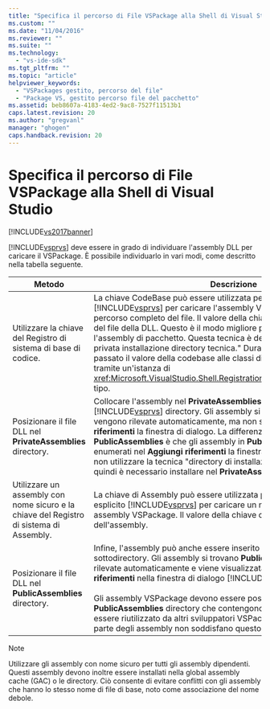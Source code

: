 ```yaml
---
title: "Specifica il percorso di File VSPackage alla Shell di Visual Studio | Microsoft Docs"
ms.custom: ""
ms.date: "11/04/2016"
ms.reviewer: ""
ms.suite: ""
ms.technology: 
  - "vs-ide-sdk"
ms.tgt_pltfrm: ""
ms.topic: "article"
helpviewer_keywords: 
  - "VSPackages gestito, percorso del file"
  - "Package VS, gestito percorso file del pacchetto"
ms.assetid: beb8607a-4183-4ed2-9ac8-7527f11513b1
caps.latest.revision: 20
ms.author: "gregvanl"
manager: "ghogen"
caps.handback.revision: 20
---
```

# Specifica il percorso di File VSPackage alla Shell di Visual Studio
[!INCLUDE[vs2017banner](../../code-quality/includes/vs2017banner.md)]

[!INCLUDE[vsprvs](../../code-quality/includes/vsprvs_md.md)] deve essere in grado di individuare l'assembly DLL per caricare il VSPackage. È possibile individuarlo in vari modi, come descritto nella tabella seguente.  
  
|Metodo|Descrizione|  
|------------|-----------------|  
|Utilizzare la chiave del Registro di sistema di base di codice.|La chiave CodeBase può essere utilizzata per indirizzare [!INCLUDE[vsprvs](../../code-quality/includes/vsprvs_md.md)] per caricare l'assembly VSPackage da qualsiasi percorso completo del file. Il valore della chiave deve essere il percorso del file della DLL. Questo è il modo migliore per [!INCLUDE[vsprvs](../../code-quality/includes/vsprvs_md.md)] Carica l'assembly di pacchetto. Questa tecnica è detta anche "CodeBase e privata installazione directory tecnica." Durante la registrazione viene passato il valore della codebase alle classi di attributo di registrazione tramite un'istanza di <xref:Microsoft.VisualStudio.Shell.RegistrationAttribute.RegistrationContext> tipo.|  
|Posizionare il file DLL nel **PrivateAssemblies** directory.|Collocare l'assembly nel **PrivateAssemblies** sottodirectory di [!INCLUDE[vsprvs](../../code-quality/includes/vsprvs_md.md)] directory. Gli assembly si trovano **PrivateAssemblies** vengono rilevate automaticamente, ma non sono visibili nel **Aggiungi riferimenti** la finestra di dialogo. La differenza tra **PrivateAssemblies** e **PublicAssemblies** è che gli assembly in **PublicAssemblies** vengono enumerati nel **Aggiungi riferimenti** la finestra di dialogo. Se si sceglie di non utilizzare la tecnica "directory di installazione CodeBase e privata", quindi è necessario installare nel **PrivateAssemblies** directory.|  
|Utilizzare un assembly con nome sicuro e la chiave del Registro di sistema di Assembly.|La chiave di Assembly può essere utilizzata per indirizzare in modo esplicito [!INCLUDE[vsprvs](../../code-quality/includes/vsprvs_md.md)] per caricare un nome sicuro denominato assembly VSPackage. Il valore della chiave deve essere il nome sicuro dell'assembly.|  
|Posizionare il file DLL nel **PublicAssemblies** directory.|Infine, l'assembly può anche essere inserito nel **PublicAssemblies** sottodirectory. Gli assembly si trovano **PublicAssemblies** vengono rilevate automaticamente e viene visualizzata anche nel **Aggiungi riferimenti** nella finestra di dialogo [!INCLUDE[vsprvs](../../code-quality/includes/vsprvs_md.md)].<br /><br /> Gli assembly VSPackage devono essere posizionati solo nel **PublicAssemblies** directory che contengono i componenti destinati a essere riutilizzato da altri sviluppatori VSPackage gestiti. La maggior parte degli assembly non soddisfano questo criterio.|  
  
> [!NOTE]
>  Utilizzare gli assembly con nome sicuro per tutti gli assembly dipendenti. Questi assembly devono inoltre essere installati nella global assembly cache \(GAC\) o le directory. Ciò consente di evitare conflitti con gli assembly che hanno lo stesso nome di file di base, noto come associazione del nome debole.